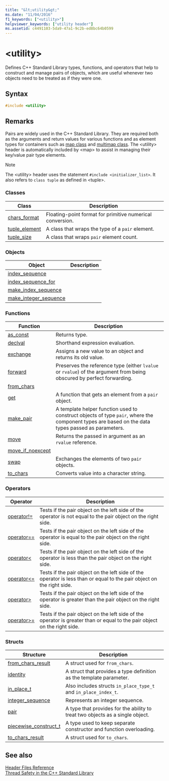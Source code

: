 ```yaml
---
title: "&lt;utility&gt;"
ms.date: "11/04/2016"
f1_keywords: ["<utility>"]
helpviewer_keywords: ["utility header"]
ms.assetid: c4491103-5da9-47a1-9c2b-ed8bc64b0599
---
```

# &lt;utility&gt;

Defines C++ Standard Library types, functions, and operators that help to construct and manage pairs of objects, which are useful whenever two objects need to be treated as if they were one.

## Syntax

```cpp
#include <utility>
```

## Remarks

Pairs are widely used in the C++ Standard Library. They are required both as the arguments and return values for various functions and as element types for containers such as [map class](../standard-library/map-class.md) and [multimap class](../standard-library/multimap-class.md). The \<utility> header is automatically included by \<map> to assist in managing their key/value pair type elements.

> [!NOTE]
> The \<utility> header uses the statement `#include <initializer_list>`. It also refers to `class tuple` as defined in \<tuple>.

### Classes

|Class|Description|
|-|-|
|[chars_format](../standard-library/chars-format-class.md)|Floating-point format for primitive numerical conversion.|
|[tuple_element](../standard-library/tuple-element-class-tuple.md)|A class that wraps the type of a `pair` element.|
|[tuple_size](../standard-library/tuple-size-class-tuple.md)|A class that wraps `pair` element count.|

### Objects

|Object|Description|
|-|-|
|[index_sequence](../standard-library/utility-functions.md#index_sequence)||
|[index_sequence_for](../standard-library/utility-functions.md#index_sequence_for)||
|[make_index_sequence](../standard-library/utility-functions.md#make_index_sequence)||
|[make_integer_sequence](../standard-library/utility-functions.md#make_integer_sequence)||

### Functions

|Function|Description|
|-|-|
|[as_const](../standard-library/utility-functions.md#asconst)|Returns type.|
|[declval](../standard-library/utility-functions.md#declval)|Shorthand expression evaluation.|
|[exchange](../standard-library/utility-functions.md#exchange)|Assigns a new value to an object and returns its old value.|
|[forward](../standard-library/utility-functions.md#forward)|Preserves the reference type (either `lvalue` or `rvalue`) of the argument from being obscured by perfect forwarding.|
|[from_chars](../standard-library/utility-functions.md#from_chars)||
|[get](../standard-library/utility-functions.md#get)|A function that gets an element from a `pair` object.|
|[make_pair](../standard-library/utility-functions.md#make_pair)|A template helper function used to construct objects of type `pair`, where the component types are based on the data types passed as parameters.|
|[move](../standard-library/utility-functions.md#move)|Returns the passed in argument as an `rvalue` reference.|
|[move_if_noexcept](../standard-library/utility-functions.md#moveif)||
|[swap](../standard-library/utility-functions.md#swap)|Exchanges the elements of two `pair` objects.|
|[to_chars](../standard-library/utility-functions.md#to_chars)|Converts value into a character string.|

### Operators

|Operator|Description|
|-|-|
|[operator!=](../standard-library/utility-operators.md#op_neq)|Tests if the pair object on the left side of the operator is not equal to the pair object on the right side.|
|[operator==](../standard-library/utility-operators.md#op_eq_eq)|Tests if the pair object on the left side of the operator is equal to the pair object on the right side.|
|[operator<](../standard-library/utility-operators.md#op_lt)|Tests if the pair object on the left side of the operator is less than the pair object on the right side.|
|[operator\<=](../standard-library/utility-operators.md#op_gt_eq)|Tests if the pair object on the left side of the operator is less than or equal to the pair object on the right side.|
|[operator>](../standard-library/utility-operators.md#op_gt)|Tests if the pair object on the left side of the operator is greater than the pair object on the right side.|
|[operator>=](../standard-library/utility-operators.md#op_gt_eq)|Tests if the pair object on the left side of the operator is greater than or equal to the pair object on the right side.|

### Structs

|Structure|Description|
|-|-|
|[from_chars_result](../standard-library/from-chars-result-structure.md)|A struct used for `from_chars`.|
|[identity](../standard-library/identity-structure.md)|A struct that provides a type definition as the template parameter.|
|[in_place_t](../standard-library/in-place-t-struct.md)|Also includes structs `in_place_type_t` and `in_place_index_t`.|
|[integer_sequence](../standard-library/integer-sequence-class.md)|Represents an integer sequence.|
|[pair](../standard-library/pair-structure.md)|A type that provides for the ability to treat two objects as a single object.|
|[piecewise_construct_t](../standard-library/piecewise-construct-t-structure.md)|A type used to keep separate constructor and function overloading.|
|[to_chars_result](../standard-library/to-chars-result-structure.md)|A struct used for `to_chars`.|

## See also

[Header Files Reference](../standard-library/cpp-standard-library-header-files.md)<br/>
[Thread Safety in the C++ Standard Library](../standard-library/thread-safety-in-the-cpp-standard-library.md)<br/>
